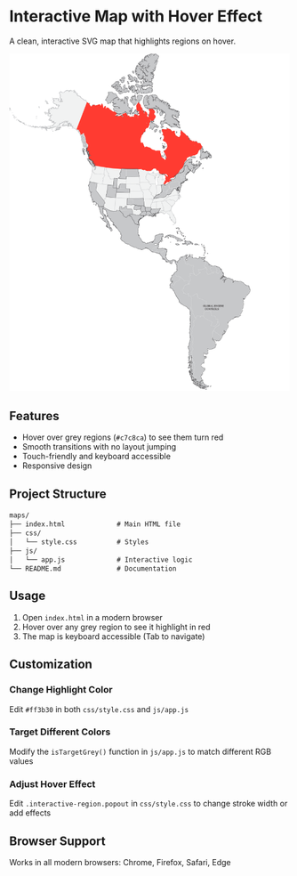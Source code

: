 # Interactive Map with Hover Effect

A clean, interactive SVG map that highlights regions on hover.

![Interactive Map Demo](img/screenshot.png)

## Features

- Hover over grey regions (`#c7c8ca`) to see them turn red
- Smooth transitions with no layout jumping
- Touch-friendly and keyboard accessible
- Responsive design

## Project Structure

```
maps/
├── index.html             # Main HTML file
├── css/
│   └── style.css          # Styles
├── js/
│   └── app.js             # Interactive logic
└── README.md              # Documentation
```

## Usage

1. Open `index.html` in a modern browser
2. Hover over any grey region to see it highlight in red
3. The map is keyboard accessible (Tab to navigate)

## Customization

### Change Highlight Color
Edit `#ff3b30` in both `css/style.css` and `js/app.js`

### Target Different Colors
Modify the `isTargetGrey()` function in `js/app.js` to match different RGB values

### Adjust Hover Effect
Edit `.interactive-region.popout` in `css/style.css` to change stroke width or add effects

## Browser Support

Works in all modern browsers: Chrome, Firefox, Safari, Edge

